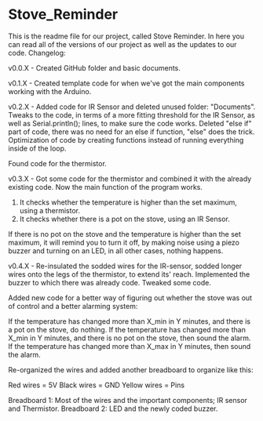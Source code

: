 # Stove_Reminder
This is the readme file for our project, called Stove Reminder. In here you can read all of the versions of our project as well as the updates to our code.
Changelog:

v0.0.X -
Created GitHub folder and basic documents.

v0.1.X -
Created template code for when we've got the main components working with the Arduino.

v0.2.X -
Added code for IR Sensor and deleted unused folder: "Documents".
Tweaks to the code, in terms of a more fitting threshold for the IR Sensor, as well as Serial.println(); lines, to make sure the code works.
Deleted "else if" part of code, there was no need for an else if function, "else" does the trick.
Optimization of code by creating functions instead of running everything inside of the loop.

Found code for the thermistor.

v0.3.X -
Got some code for the thermistor and combined it with the already existing code. Now the main function of the program works.
1. It checks whether the temperature is higher than the set maximum, using a thermistor.
2. It checks whether there is a pot on the stove, using an IR Sensor.

If there is no pot on the stove and the temperature is higher than the set maximum, it will remind you to turn it off, by making noise using a piezo buzzer and turning on an LED, in all other cases, nothing happens.

v0.4.X -
Re-insulated the sodded wires for the IR-sensor, sodded longer wires onto the legs of the thermistor, to extend its' reach.
Implemented the buzzer to which there was already code. Tweaked some code.

Added new code for a better way of figuring out whether the stove was out of control and a better alarming system:

If the temperature has changed more than X_min in Y minutes, and there is a pot on the stove, do nothing.
If the temperature has changed more than X_min in Y minutes, and there is no pot on the stove, then sound the alarm.
If the temperature has changed more than X_max in Y minutes, then sound the alarm.

Re-organized the wires and added another breadboard to organize like this:

Red wires = 5V
Black wires = GND
Yellow wires = Pins

Breadboard 1: Most of the wires and the important components; IR sensor and Thermistor.
Breadboard 2: LED and the newly coded buzzer.
